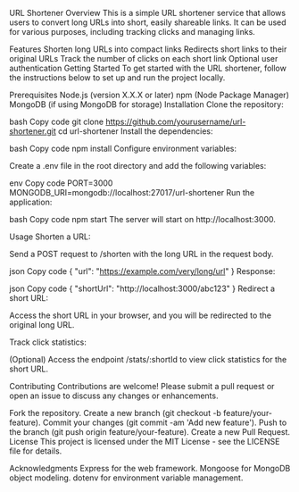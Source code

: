 URL Shortener
Overview
This is a simple URL shortener service that allows users to convert long URLs into short, easily shareable links. It can be used for various purposes, including tracking clicks and managing links.

Features
Shorten long URLs into compact links
Redirects short links to their original URLs
Track the number of clicks on each short link
Optional user authentication
Getting Started
To get started with the URL shortener, follow the instructions below to set up and run the project locally.

Prerequisites
Node.js (version X.X.X or later)
npm (Node Package Manager)
MongoDB (if using MongoDB for storage)
Installation
Clone the repository:

bash
Copy code
git clone https://github.com/yourusername/url-shortener.git
cd url-shortener
Install the dependencies:

bash
Copy code
npm install
Configure environment variables:

Create a .env file in the root directory and add the following variables:

env
Copy code
PORT=3000
MONGODB_URI=mongodb://localhost:27017/url-shortener
Run the application:

bash
Copy code
npm start
The server will start on http://localhost:3000.

Usage
Shorten a URL:

Send a POST request to /shorten with the long URL in the request body.

json
Copy code
{
  "url": "https://example.com/very/long/url"
}
Response:

json
Copy code
{
  "shortUrl": "http://localhost:3000/abc123"
}
Redirect a short URL:

Access the short URL in your browser, and you will be redirected to the original long URL.

Track click statistics:

(Optional) Access the endpoint /stats/:shortId to view click statistics for the short URL.

Contributing
Contributions are welcome! Please submit a pull request or open an issue to discuss any changes or enhancements.

Fork the repository.
Create a new branch (git checkout -b feature/your-feature).
Commit your changes (git commit -am 'Add new feature').
Push to the branch (git push origin feature/your-feature).
Create a new Pull Request.
License
This project is licensed under the MIT License - see the LICENSE file for details.

Acknowledgments
Express for the web framework.
Mongoose for MongoDB object modeling.
dotenv for environment variable management.
